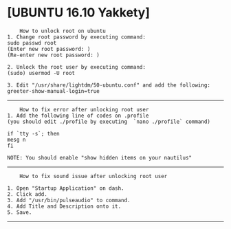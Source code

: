 #								[UBUNTU 16.10 Yakkety] 

		How to unlock root on ubuntu
	1. Change root password by executing command: 
	sudo passwd root
	(Enter new root password: )
	(Re-enter new root password: )

	2. Unlock the root user by executing command:
	(sudo) usermod -U root

	3. Edit "/usr/share/lightdm/50-ubuntu.conf" and add the following:
	greeter-show-manual-login=true

 ----------------------------------------------------

		How to fix error after unlocking root user
	1. Add the following line of codes on .profile
	(you should edit ./profile by executing  `nano ./profile` command)

	if `tty -s`; then
	mesg n
	fi
	
	NOTE: You should enable "show hidden items on your nautilus"
 ----------------------------------------------------

		How to fix sound issue after unlocking root user
		
	1. Open "Startup Application" on dash.
	2. Click add.
	3. Add "/usr/bin/pulseaudio" to command.
	4. Add Title and Description onto it.
	5. Save.
	
------------------------------------------------------	
